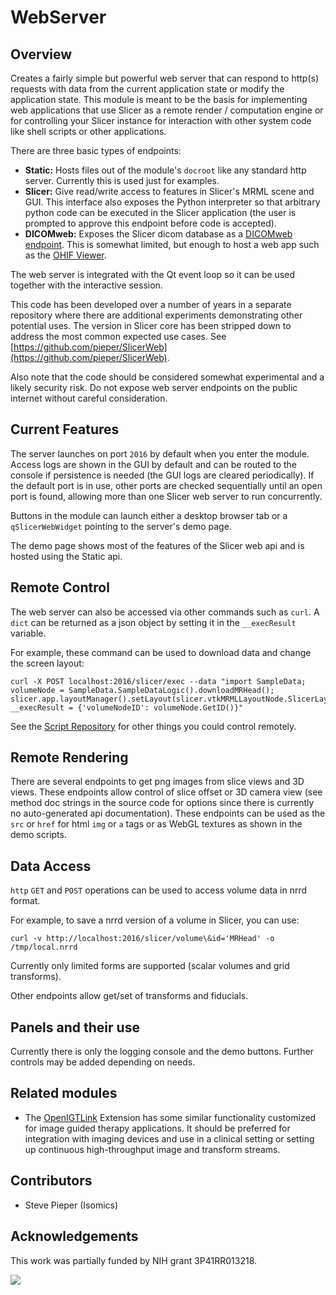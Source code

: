 # WebServer

## Overview

Creates a fairly simple but powerful web server that can respond to http(s) requests with data from the current application state or modify the application state. This module is meant to be the basis for implementing web applications that use Slicer as a remote render / computation engine or for controlling your Slicer instance for interaction with other system code like shell scripts or other applications.

There are three basic types of endpoints:
- **Static:** Hosts files out of the module's `docroot` like any standard http server. Currently this is used just for examples.
- **Slicer:** Give read/write access to features in Slicer's MRML scene and GUI. This interface also exposes the Python interpreter so that arbitrary python code can be executed in the Slicer application (the user is prompted to approve this endpoint before code is accepted).
- **DICOMweb:** Exposes the Slicer dicom database as a [DICOMweb endpoint](https://www.dicomstandard.org/dicomweb). This is somewhat limited, but enough to host a web app such as the [OHIF Viewer](https://ohif.org/).

The web server is integrated with the Qt event loop so it can be used together with the interactive session.

This code has been developed over a number of years in a separate repository where there are additional experiments demonstrating other potential uses. The version in Slicer core has been stripped down to address the most common expected use cases. See [https://github.com/pieper/SlicerWeb](https://github.com/pieper/SlicerWeb).

Also note that the code should be considered somewhat experimental and a likely security risk.  Do not expose web server endpoints on the public internet without careful consideration.

## Current Features

The server launches on port `2016` by default when you enter the module. Access logs are shown in the GUI by default and can be routed to the console if persistence is needed (the GUI logs are cleared periodically).  If the default port is in use, other ports are checked sequentially until an open port is found, allowing more than one Slicer web server to run concurrently.

Buttons in the module can launch either a desktop browser tab or a `qSlicerWebWidget` pointing to the server's demo page.

The demo page shows most of the features of the Slicer web api and is hosted using the Static api.

## Remote Control

The web server can also be accessed via other commands such as `curl`. A `dict` can be returned as a json object by setting it in the `__execResult` variable.

For example, these command can be used to download data and change the screen layout:

```
curl -X POST localhost:2016/slicer/exec --data "import SampleData; volumeNode = SampleData.SampleDataLogic().downloadMRHead(); slicer.app.layoutManager().setLayout(slicer.vtkMRMLLayoutNode.SlicerLayoutOneUpRedSliceView); __execResult = {'volumeNodeID': volumeNode.GetID()}"
```

See the [Script Repository](../../developer_guide/script_repository.md) for other things you could control remotely.

## Remote Rendering

There are several endpoints to get png images from slice views and 3D views. These endpoints allow control of slice offset or 3D camera view (see method doc strings in the source code for options since there is currently no auto-generated api documentation).  These endpoints can be used as the `src` or `href` for html `img` or `a` tags or as WebGL textures as shown in the demo scripts.

## Data Access

`http` `GET` and `POST` operations can be used to access volume data in nrrd format.

For example, to save a nrrd version of a volume in Slicer, you can use:
```
curl -v http://localhost:2016/slicer/volume\&id='MRHead' -o /tmp/local.nrrd
```

Currently only limited forms are supported (scalar volumes and grid transforms).

Other endpoints allow get/set of transforms and fiducials.

## Panels and their use

Currently there is only the logging console and the demo buttons. Further controls may be added depending on needs.


## Related modules

- The [OpenIGTLink](https://github.com/openigtlink/SlicerOpenIGTLink) Extension has some similar functionality customized for image guided therapy applications. It should be preferred for integration with imaging devices and use in a clinical setting or setting up continuous high-throughput image and transform streams.

## Contributors

- Steve Pieper (Isomics)

## Acknowledgements

This work was partially funded by NIH grant 3P41RR013218.

![](https://github.com/Slicer/Slicer/releases/download/docs-resources/logo_isomics.png)

